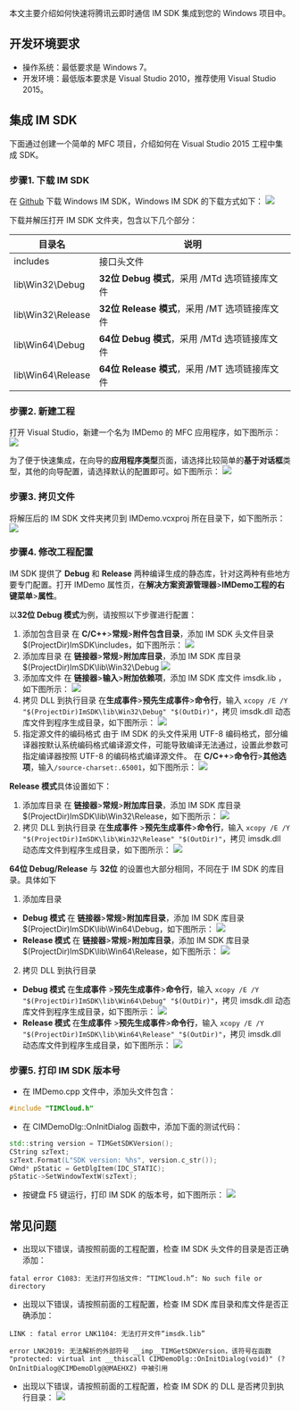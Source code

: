本文主要介绍如何快速将腾讯云即时通信 IM SDK 集成到您的 Windows 项目中。

## 开发环境要求
- 操作系统：最低要求是 Windows 7。
- 开发环境：最低版本要求是 Visual Studio 2010，推荐使用 Visual Studio 2015。

## 集成 IM SDK
下面通过创建一个简单的 MFC 项目，介绍如何在 Visual Studio 2015 工程中集成 SDK。

### 步骤1. 下载 IM SDK

在 [Github](https://github.com/tencentyun/TIMSDK) 下载 Windows IM SDK，Windows IM SDK 的下载方式如下：
 ![](https://main.qcloudimg.com/raw/22f0841537a6314fa7e00581d84a07de.png)

下载并解压打开 IM SDK 文件夹，包含以下几个部分：

| 目录名       | 说明                                             |
| ------------ | ------------------------------------------------ |
| includes     | 接口头文件                                      |
| lib\Win32\Debug   | **32位 Debug 模式**，采用 /MTd 选项链接库文件 |
| lib\Win32\Release | **32位 Release 模式**，采用 /MT 选项链接库文件 |
| lib\Win64\Debug   | **64位 Debug 模式**，采用 /MTd 选项链接库文件 |
| lib\Win64\Release | **64位 Release 模式**，采用 /MT 选项链接库文件 |


### 步骤2. 新建工程
打开 Visual Studio，新建一个名为 IMDemo 的 MFC 应用程序，如下图所示：
![](https://main.qcloudimg.com/raw/0968bf8f93c69212760bd4651839d29f.png)

为了便于快速集成，在向导的**应用程序类型**页面，请选择比较简单的**基于对话框**类型，其他的向导配置，请选择默认的配置即可。如下图所示：
![](https://main.qcloudimg.com/raw/8a6372d71853148fe6a6c5073f1512b3.png)


### 步骤3. 拷贝文件
将解压后的 IM SDK 文件夹拷贝到 IMDemo.vcxproj 所在目录下，如下图所示：
![](https://main.qcloudimg.com/raw/4b13837ffc2662cea6a09f7a6fa5bda4.png)

### 步骤4. 修改工程配置

IM SDK 提供了 **Debug** 和 **Release** 两种编译生成的静态库，针对这两种有些地方要专门配置。打开 IMDemo 属性页，在**解决方案资源管理器**>**IMDemo工程的右键菜单**>**属性**。

以**32位 Debug 模式**为例，请按照以下步骤进行配置：

1. 添加包含目录
  在 **C/C++**>**常规**>**附件包含目录**，添加 IM SDK 头文件目录 $(ProjectDir)ImSDK\includes，如下图所示：
  ![](https://main.qcloudimg.com/raw/7b3dddadf6d3993ab3f83522e7e1f869.png)
2. 添加库目录
  在 **链接器**>**常规**>**附加库目录**，添加 IM SDK 库目录 $(ProjectDir)ImSDK\lib\Win32\Debug 
  ![](https://main.qcloudimg.com/raw/57929e1a13b50d9f0c3e9af7c54edf83.png)
3.  添加库文件
  在 **链接器**>**输入**>**附加依赖项**，添加 IM SDK 库文件 imsdk.lib ，如下图所示：
  ![](https://main.qcloudimg.com/raw/e4e180c8867bb4ad6e7fa09f69c2ff0e.png)
4.  拷贝 DLL 到执行目录
  在**生成事件**>**预先生成事件**>**命令行**，输入 `xcopy /E /Y "$(ProjectDir)ImSDK\lib\Win32\Debug" "$(OutDir)"`，拷贝 imsdk.dll 动态库文件到程序生成目录，如下图所示：
  ![](https://main.qcloudimg.com/raw/621b9fe04315985a274316b5215c944d.png)
5. 指定源文件的编码格式
  由于 IM SDK 的头文件采用 UTF-8 编码格式，部分编译器按默认系统编码格式编译源文件，可能导致编译无法通过，设置此参数可指定编译器按照 UTF-8 的编码格式编译源文件。
  在 **C/C++**>**命令行**>**其他选项**，输入`/source-charset:.65001`，如下图所示：
  ![](https://main.qcloudimg.com/raw/0c9ab7746d643594fa7cf20e93c60860.png)

**Release 模式**具体设置如下：
1. 添加库目录
  在 **链接器**>**常规**>**附加库目录**，添加 IM SDK 库目录 $(ProjectDir)ImSDK\lib\Win32\Release，如下图所示：
  ![](https://main.qcloudimg.com/raw/c393f464e5d74825eeeb9630b7d2e8eb.png)
2.  拷贝 DLL 到执行目录 
  在**生成事件** >**预先生成事件**>**命令行**，输入 `xcopy /E /Y "$(ProjectDir)ImSDK\lib\Win32\Release" "$(OutDir)"`，拷贝 imsdk.dll 动态库文件到程序生成目录，如下图所示：
  ![](https://main.qcloudimg.com/raw/c48481f2b7ae9a2d87fb405167e097d4.png)


**64位 Debug/Release** 与 **32位** 的设置也大部分相同，不同在于 IM SDK 的库目录。具体如下
1. 添加库目录
  - **Debug 模式** 在 **链接器**>**常规**>**附加库目录**，添加 IM SDK 库目录 $(ProjectDir)ImSDK\lib\Win64\Debug，如下图所示：
  ![](https://main.qcloudimg.com/raw/2099cc0be32fdc78e066ad370bc0f931.png)
   - **Release 模式** 在 **链接器**>**常规**>**附加库目录**，添加 IM SDK 库目录 $(ProjectDir)ImSDK\lib\Win64\Release，如下图所示：
  ![](https://main.qcloudimg.com/raw/b6a07c37033f9a6a19ceac0569b7d301.png)
2. 拷贝 DLL 到执行目录
  - **Debug 模式** 在**生成事件** >**预先生成事件**>**命令行**，输入 `xcopy /E /Y "$(ProjectDir)ImSDK\lib\Win64\Debug" "$(OutDir)"`，拷贝 imsdk.dll 动态库文件到程序生成目录，如下图所示：
  ![](https://main.qcloudimg.com/raw/68f3986dbc865a863487cacfa91b2b67.png)
 - **Release 模式** 在**生成事件** >**预先生成事件**>**命令行**，输入 `xcopy /E /Y "$(ProjectDir)ImSDK\lib\Win64\Release" "$(OutDir)"`，拷贝 imsdk.dll 动态库文件到程序生成目录，如下图所示：
  ![](https://main.qcloudimg.com/raw/f75a203a1e576102ea01391d39995bec.png)


### 步骤5. 打印 IM SDK 版本号

- 在 IMDemo.cpp 文件中，添加头文件包含：
```c++
#include "TIMCloud.h"
```

- 在 CIMDemoDlg::OnInitDialog 函数中，添加下面的测试代码：
```c++
std::string version = TIMGetSDKVersion();
CString szText;
szText.Format(L"SDK version: %hs", version.c_str());
CWnd* pStatic = GetDlgItem(IDC_STATIC);
pStatic->SetWindowTextW(szText);
```

- 按键盘 F5 键运行，打印 IM SDK 的版本号，如下图所示：
![](https://main.qcloudimg.com/raw/b045866bba49344cc587cc3e406b6024.png)

## 常见问题

- 出现以下错误，请按照前面的工程配置，检查 IM SDK 头文件的目录是否正确添加：
```
fatal error C1083: 无法打开包括文件: “TIMCloud.h”: No such file or directory
```

- 出现以下错误，请按照前面的工程配置，检查 IM SDK 库目录和库文件是否正确添加：
```
LINK : fatal error LNK1104: 无法打开文件“imsdk.lib”
```
```
error LNK2019: 无法解析的外部符号 __imp__TIMGetSDKVersion，该符号在函数 "protected: virtual int __thiscall CIMDemoDlg::OnInitDialog(void)" (?OnInitDialog@CIMDemoDlg@@MAEHXZ) 中被引用
```

- 出现以下错误，请按照前面的工程配置，检查 IM SDK 的 DLL 是否拷贝到执行目录：
![](https://main.qcloudimg.com/raw/5d829626978836db0ac9cc1937f7fc27.png)

